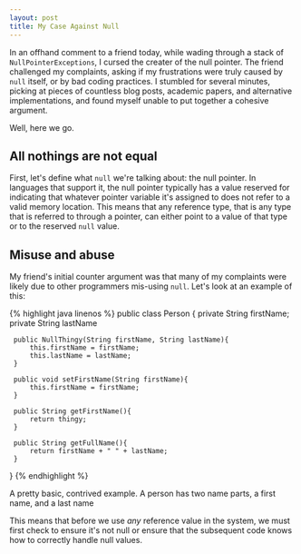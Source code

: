 ```yaml
---
layout: post
title: My Case Against Null
---
```


<!-- excerpt-begin -->
In an offhand comment to a friend today, while wading through a stack of `NullPointerExceptions`, I cursed the creater of the null pointer.  The friend challenged my complaints, asking if my frustrations were truly caused by `null` itself, or by bad coding practices.  I stumbled for several minutes, picking at pieces of countless blog posts, academic papers, and alternative implementations, and found myself unable to put together a cohesive argument.

Well, here we go.
<!-- excerpt-end -->

## All nothings are not equal

First, let's define what `null` we're talking about: the null pointer.  In languages that support it, the null pointer typically has a value reserved for indicating that whatever pointer variable it's assigned to does not refer to a valid memory location.  This means that any reference type, that is any type that is referred to through a pointer, can either point to a value of that type or to the reserved `null` value.

## Misuse and abuse

My friend's initial counter argument was that many of my complaints were likely due to other programmers mis-using `null`.  Let's look at an example of this:

{% highlight java linenos %}
public class Person {
     private String firstName;
     private String lastName
     
     public NullThingy(String firstName, String lastName){
         this.firstName = firstName;
         this.lastName = lastName;
     }
     
     public void setFirstName(String firstName){
         this.firstName = firstName;
     }
     
     public String getFirstName(){
         return thingy;
     }
     
     public String getFullName(){
         return firstName + " " + lastName;
     }
 }
{% endhighlight %}

A pretty basic, contrived example.  A person has two name parts, a first name, and a last name


This means that before we use _any_ reference value in the system, we must first check to ensure it's not null or ensure that the subsequent code knows how to correctly handle null values.

